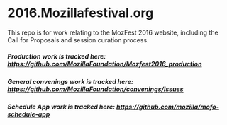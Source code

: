 # 2016.Mozillafestival.org
This repo is for work relating to the MozFest 2016 website, including the Call for Proposals and session curation process.

##### Production work is tracked here: https://github.com/MozillaFoundation/Mozfest2016_production 
##### General convenings work is tracked here: https://github.com/MozillaFoundation/convenings/issues
##### Schedule App work is tracked here: https://github.com/mozilla/mofo-schedule-app
